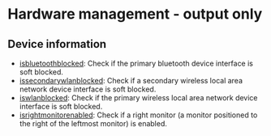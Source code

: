 
# Hardware management - output only

## Device information

* [isbluetoothblocked](device_information/isbluetoothblocked): Check if the primary bluetooth device interface is soft blocked.
* [issecondarywlanblocked](device_information/issecondarywlanblocked): Check if a secondary wireless local area network device interface is soft blocked.
* [iswlanblocked](device_information/iswlanblocked): Check if the primary wireless local area network device interface is soft blocked.
* [isrightmonitorenabled](device_information/isrightmonitorenabled): Check if a right monitor (a monitor positioned to the right of the leftmost monitor) is enabled.

